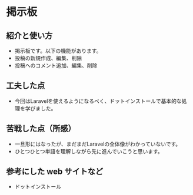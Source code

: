 # 掲示板

## 紹介と使い方

  - 掲示板です。以下の機能があります。
  - 投稿の新規作成、編集、削除
  - 投稿へのコメント追加、編集、削除

## 工夫した点

  - 今回はLaravelを使えるようになるべく、ドットインストールで基本的な処理を学びました。

## 苦戦した点（所感）

  - 一旦形にはなったが、まだまだLaravelの全体像がわかっていないです。
  - ひとつひとつ単語を理解しながら先に進んでいこうと思います。

## 参考にした web サイトなど

  - ドットインストール
